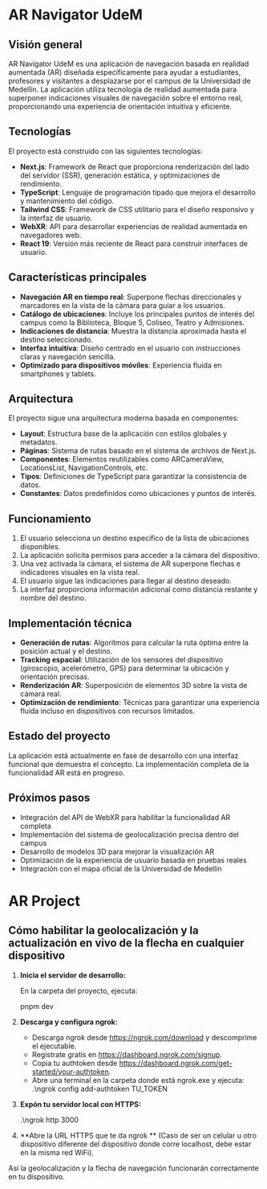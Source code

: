 # AR Navigator UdeM

## Visión general

AR Navigator UdeM es una aplicación de navegación basada en realidad aumentada (AR) diseñada específicamente para ayudar a estudiantes, profesores y visitantes a desplazarse por el campus de la Universidad de Medellín. La aplicación utiliza tecnología de realidad aumentada para superponer indicaciones visuales de navegación sobre el entorno real, proporcionando una experiencia de orientación intuitiva y eficiente.

## Tecnologías

El proyecto está construido con las siguientes tecnologías:

- **Next.js**: Framework de React que proporciona renderización del lado del servidor (SSR), generación estática, y optimizaciones de rendimiento.
- **TypeScript**: Lenguaje de programación tipado que mejora el desarrollo y mantenimiento del código.
- **Tailwind CSS**: Framework de CSS utilitario para el diseño responsivo y la interfaz de usuario.
- **WebXR**: API para desarrollar experiencias de realidad aumentada en navegadores web.
- **React 19**: Versión más reciente de React para construir interfaces de usuario.

## Características principales

- **Navegación AR en tiempo real**: Superpone flechas direccionales y marcadores en la vista de la cámara para guiar a los usuarios.
- **Catálogo de ubicaciones**: Incluye los principales puntos de interés del campus como la Biblioteca, Bloque 5, Coliseo, Teatro y Admisiones.
- **Indicaciones de distancia**: Muestra la distancia aproximada hasta el destino seleccionado.
- **Interfaz intuitiva**: Diseño centrado en el usuario con instrucciones claras y navegación sencilla.
- **Optimizado para dispositivos móviles**: Experiencia fluida en smartphones y tablets.

## Arquitectura

El proyecto sigue una arquitectura moderna basada en componentes:

- **Layout**: Estructura base de la aplicación con estilos globales y metadatos.
- **Páginas**: Sistema de rutas basado en el sistema de archivos de Next.js.
- **Componentes**: Elementos reutilizables como ARCameraView, LocationsList, NavigationControls, etc.
- **Tipos**: Definiciones de TypeScript para garantizar la consistencia de datos.
- **Constantes**: Datos predefinidos como ubicaciones y puntos de interés.

## Funcionamiento

1. El usuario selecciona un destino específico de la lista de ubicaciones disponibles.
2. La aplicación solicita permisos para acceder a la cámara del dispositivo.
3. Una vez activada la cámara, el sistema de AR superpone flechas e indicadores visuales en la vista real.
4. El usuario sigue las indicaciones para llegar al destino deseado.
5. La interfaz proporciona información adicional como distancia restante y nombre del destino.

## Implementación técnica

- **Generación de rutas**: Algoritmos para calcular la ruta óptima entre la posición actual y el destino.
- **Tracking espacial**: Utilización de los sensores del dispositivo (giroscopio, acelerómetro, GPS) para determinar la ubicación y orientación precisas.
- **Renderización AR**: Superposición de elementos 3D sobre la vista de cámara real.
- **Optimización de rendimiento**: Técnicas para garantizar una experiencia fluida incluso en dispositivos con recursos limitados.

## Estado del proyecto

La aplicación está actualmente en fase de desarrollo con una interfaz funcional que demuestra el concepto. La implementación completa de la funcionalidad AR está en progreso.

## Próximos pasos

- Integración del API de WebXR para habilitar la funcionalidad AR completa
- Implementación del sistema de geolocalización precisa dentro del campus
- Desarrollo de modelos 3D para mejorar la visualización AR
- Optimización de la experiencia de usuario basada en pruebas reales
- Integración con el mapa oficial de la Universidad de Medellín

# AR Project

## Cómo habilitar la geolocalización y la actualización en vivo de la flecha en cualquier dispositivo 

1. **Inicia el servidor de desarrollo:**
   
   En la carpeta del proyecto, ejecuta:
   
   pnpm dev

2. **Descarga y configura ngrok:**
   - Descarga ngrok desde https://ngrok.com/download y descomprime el ejecutable.
   - Regístrate gratis en https://dashboard.ngrok.com/signup.
   - Copia tu authtoken desde https://dashboard.ngrok.com/get-started/your-authtoken.
   - Abre una terminal en la carpeta donde está ngrok.exe y ejecuta:
     .\ngrok config add-authtoken TU_TOKEN

3. **Expón tu servidor local con HTTPS:**
   
   .\ngrok http 3000

4. **Abre la URL HTTPS que te da ngrok ** (Caso de ser un celular u otro dispositivo diferente del dispositivo donde corre localhost, debe estar en la misma red WiFi).

Así la geolocalización y la flecha de navegación funcionarán correctamente en tu dispositivo.
